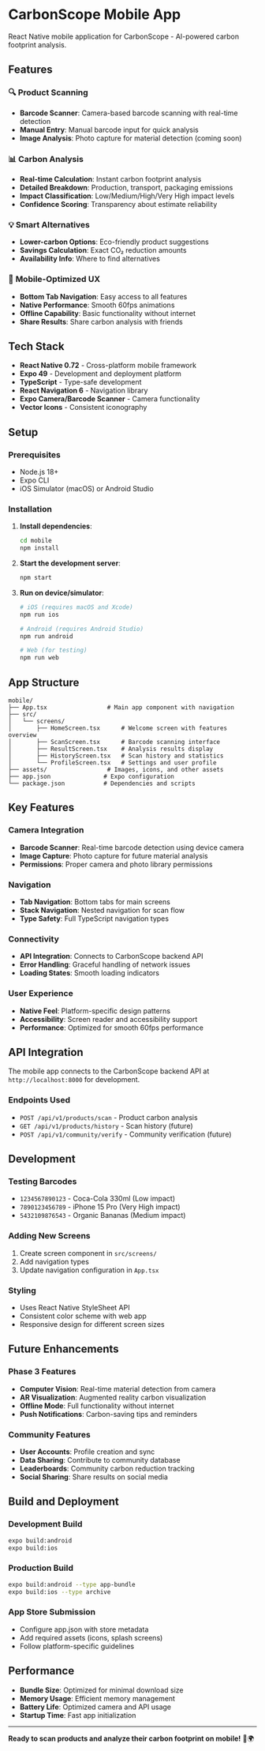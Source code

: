 # CarbonScope Mobile App

React Native mobile application for CarbonScope - AI-powered carbon footprint analysis.

## Features

### 🔍 **Product Scanning**
- **Barcode Scanner**: Camera-based barcode scanning with real-time detection
- **Manual Entry**: Manual barcode input for quick analysis
- **Image Analysis**: Photo capture for material detection (coming soon)

### 📊 **Carbon Analysis**
- **Real-time Calculation**: Instant carbon footprint analysis
- **Detailed Breakdown**: Production, transport, packaging emissions
- **Impact Classification**: Low/Medium/High/Very High impact levels
- **Confidence Scoring**: Transparency about estimate reliability

### 💡 **Smart Alternatives**
- **Lower-carbon Options**: Eco-friendly product suggestions
- **Savings Calculation**: Exact CO₂ reduction amounts
- **Availability Info**: Where to find alternatives

### 📱 **Mobile-Optimized UX**
- **Bottom Tab Navigation**: Easy access to all features
- **Native Performance**: Smooth 60fps animations
- **Offline Capability**: Basic functionality without internet
- **Share Results**: Share carbon analysis with friends

## Tech Stack

- **React Native 0.72** - Cross-platform mobile framework
- **Expo 49** - Development and deployment platform
- **TypeScript** - Type-safe development
- **React Navigation 6** - Navigation library
- **Expo Camera/Barcode Scanner** - Camera functionality
- **Vector Icons** - Consistent iconography

## Setup

### Prerequisites
- Node.js 18+
- Expo CLI
- iOS Simulator (macOS) or Android Studio

### Installation

1. **Install dependencies**:
   ```bash
   cd mobile
   npm install
   ```

2. **Start the development server**:
   ```bash
   npm start
   ```

3. **Run on device/simulator**:
   ```bash
   # iOS (requires macOS and Xcode)
   npm run ios
   
   # Android (requires Android Studio)
   npm run android
   
   # Web (for testing)
   npm run web
   ```

## App Structure

```
mobile/
├── App.tsx                 # Main app component with navigation
├── src/
│   └── screens/
│       ├── HomeScreen.tsx      # Welcome screen with features overview
│       ├── ScanScreen.tsx      # Barcode scanning interface
│       ├── ResultScreen.tsx    # Analysis results display
│       ├── HistoryScreen.tsx   # Scan history and statistics
│       └── ProfileScreen.tsx   # Settings and user profile
├── assets/                 # Images, icons, and other assets
├── app.json               # Expo configuration
└── package.json           # Dependencies and scripts
```

## Key Features

### Camera Integration
- **Barcode Scanner**: Real-time barcode detection using device camera
- **Image Capture**: Photo capture for future material analysis
- **Permissions**: Proper camera and photo library permissions

### Navigation
- **Tab Navigation**: Bottom tabs for main screens
- **Stack Navigation**: Nested navigation for scan flow
- **Type Safety**: Full TypeScript navigation types

### Connectivity
- **API Integration**: Connects to CarbonScope backend API
- **Error Handling**: Graceful handling of network issues
- **Loading States**: Smooth loading indicators

### User Experience
- **Native Feel**: Platform-specific design patterns
- **Accessibility**: Screen reader and accessibility support
- **Performance**: Optimized for smooth 60fps performance

## API Integration

The mobile app connects to the CarbonScope backend API at `http://localhost:8000` for development.

### Endpoints Used
- `POST /api/v1/products/scan` - Product carbon analysis
- `GET /api/v1/products/history` - Scan history (future)
- `POST /api/v1/community/verify` - Community verification (future)

## Development

### Testing Barcodes
- `1234567890123` - Coca-Cola 330ml (Low impact)
- `7890123456789` - iPhone 15 Pro (Very High impact)
- `5432109876543` - Organic Bananas (Medium impact)

### Adding New Screens
1. Create screen component in `src/screens/`
2. Add navigation types
3. Update navigation configuration in `App.tsx`

### Styling
- Uses React Native StyleSheet API
- Consistent color scheme with web app
- Responsive design for different screen sizes

## Future Enhancements

### Phase 3 Features
- **Computer Vision**: Real-time material detection from camera
- **AR Visualization**: Augmented reality carbon visualization
- **Offline Mode**: Full functionality without internet
- **Push Notifications**: Carbon-saving tips and reminders

### Community Features
- **User Accounts**: Profile creation and sync
- **Data Sharing**: Contribute to community database
- **Leaderboards**: Community carbon reduction tracking
- **Social Sharing**: Share results on social media

## Build and Deployment

### Development Build
```bash
expo build:android
expo build:ios
```

### Production Build
```bash
expo build:android --type app-bundle
expo build:ios --type archive
```

### App Store Submission
- Configure app.json with store metadata
- Add required assets (icons, splash screens)
- Follow platform-specific guidelines

## Performance

- **Bundle Size**: Optimized for minimal download size
- **Memory Usage**: Efficient memory management
- **Battery Life**: Optimized camera and API usage
- **Startup Time**: Fast app initialization

---

**Ready to scan products and analyze their carbon footprint on mobile!** 📱🌍